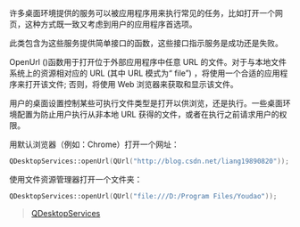 许多桌面环境提供的服务可以被应用程序用来执行常见的任务，比如打开一个网页，这种方式既一致又考虑到用户的应用程序首选项。

此类包含为这些服务提供简单接口的函数，这些接口指示服务是成功还是失败。

OpenUrl ()函数用于打开位于外部应用程序中任意 URL 的文件。对于与本地文件系统上的资源相对应的 URL (其中 URL 模式为“ file”) ，将使用一个合适的应用程序来打开该文件; 否则，将使用 Web 浏览器来获取和显示该文件。

用户的桌面设置控制某些可执行文件类型是打开以供浏览，还是执行。一些桌面环境配置为防止用户执行从非本地 URL 获得的文件，或者在执行之前请求用户的权限。

用默认浏览器（例如：Chrome）打开一个网址：

```c++
QDesktopServices::openUrl(QUrl("http://blog.csdn.net/liang19890820"));
```

使用文件资源管理器打开一个文件夹：

```c++
QDesktopServices::openUrl(QUrl("file:///D:/Program Files/Youdao"));
```



> [QDesktopServices](https://doc.qt.io/qt-5/qdesktopservices.html)